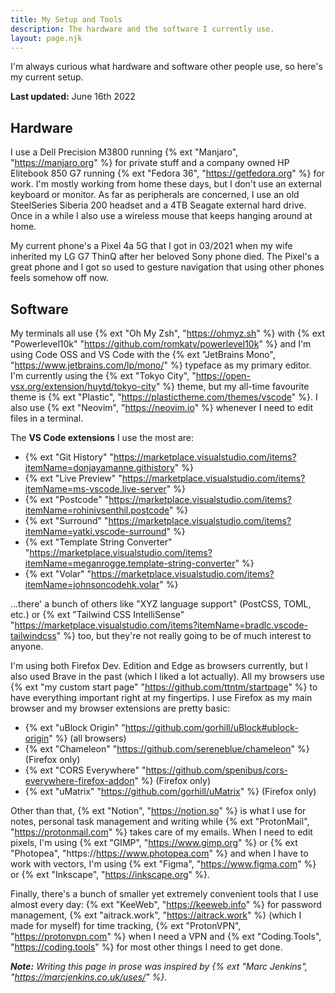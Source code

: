 ```yaml
---
title: My Setup and Tools
description: The hardware and the software I currently use.
layout: page.njk
---
```


I'm always curious what hardware and software other people use, so here's my current setup.

**Last updated:** June 16th 2022

## Hardware

I use a Dell Precision M3800 running {% ext "Manjaro", "https://manjaro.org" %} for private stuff and a company owned HP Elitebook 850 G7 running {% ext "Fedora 36", "https://getfedora.org" %} for work. I'm mostly working from home these days, but I don't use an external keyboard or monitor. As far as peripherals are concerned, I use an old SteelSeries Siberia 200 headset and a 4TB Seagate external hard drive. Once in a while I also use a wireless mouse that keeps hanging around at home.

My current phone's a Pixel 4a 5G that I got in 03/2021 when my wife inherited my LG G7 ThinQ after her beloved Sony phone died. The Pixel's a great phone and I got so used to gesture navigation that using other phones feels somehow off now.

## Software

My terminals all use {% ext "Oh My Zsh", "https://ohmyz.sh" %} with {% ext "Powerlevel10k" "https://github.com/romkatv/powerlevel10k" %} and I'm using Code OSS and VS Code with the {% ext "JetBrains Mono", "https://www.jetbrains.com/lp/mono/" %} typeface as my primary editor. I'm currently using the {% ext "Tokyo City", "https://open-vsx.org/extension/huytd/tokyo-city" %} theme, but my all-time favourite theme is {% ext "Plastic", "https://plastictheme.com/themes/vscode" %}. I also use {% ext "Neovim", "https://neovim.io" %} whenever I need to edit files in a terminal.

The **VS Code extensions** I use the most are:

- {% ext "Git History" "https://marketplace.visualstudio.com/items?itemName=donjayamanne.githistory" %}
- {% ext "Live Preview" "https://marketplace.visualstudio.com/items?itemName=ms-vscode.live-server" %}
- {% ext "Postcode" "https://marketplace.visualstudio.com/items?itemName=rohinivsenthil.postcode" %}
- {% ext "Surround" "https://marketplace.visualstudio.com/items?itemName=yatki.vscode-surround" %}
- {% ext "Template String Converter" "https://marketplace.visualstudio.com/items?itemName=meganrogge.template-string-converter" %}
- {% ext "Volar" "https://marketplace.visualstudio.com/items?itemName=johnsoncodehk.volar" %}

...there' a bunch of others like "XYZ language support" (PostCSS, TOML, etc.) or {% ext "Tailwind CSS IntelliSense" "https://marketplace.visualstudio.com/items?itemName=bradlc.vscode-tailwindcss" %} too, but they're not really going to be of much interest to anyone.

I'm using both Firefox Dev. Edition and Edge as browsers currently, but I also used Brave in the past (which I liked a lot actually). All my browsers use {% ext "my custom start page" "https://github.com/ttntm/startpage" %} to have everything important right at my fingertips. I use Firefox as my main browser and my browser extensions are pretty basic:

- {% ext "uBlock Origin" "https://github.com/gorhill/uBlock#ublock-origin" %} (all browsers)
- {% ext "Chameleon" "https://github.com/sereneblue/chameleon" %} (Firefox only)
- {% ext "CORS Everywhere" "https://github.com/spenibus/cors-everywhere-firefox-addon" %} (Firefox only)
- {% ext "uMatrix" "https://github.com/gorhill/uMatrix" %} (Firefox only)

Other than that, {% ext "Notion", "https://notion.so" %} is what I use for notes, personal task management and writing while {% ext "ProtonMail", "https://protonmail.com" %} takes care of my emails. When I need to edit pixels, I'm using {% ext "GIMP", "https://www.gimp.org" %} or {% ext "Photopea", "https://https://www.photopea.com" %} and when I have to work with vectors, I'm using {% ext "Figma", "https://www.figma.com" %} or {% ext "Inkscape", "https://inkscape.org" %}.

Finally, there's a bunch of smaller yet extremely convenient tools that I use almost every day: {% ext "KeeWeb", "https://keeweb.info" %} for password management, {% ext "aitrack.work", "https://aitrack.work" %} (which I made for myself) for time tracking, {% ext "ProtonVPN", "https://protonvpn.com" %} when I need a VPN and {% ext "Coding.Tools", "https://coding.tools" %} for most other things I need to get done.

<div class="hr shadow mb1"></div>

_**Note:** Writing this page in prose was inspired by {% ext "Marc Jenkins", "https://marcjenkins.co.uk/uses/" %}._
